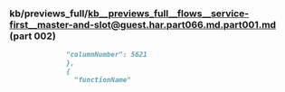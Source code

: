 ### kb/previews_full/kb__previews_full__flows__service-first__master-and-slot@guest.har.part066.md.part001.md (part 002)

```md
              "columnNumber": 5621
              },
              {
                "functionName"
```

```
